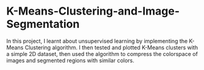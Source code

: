 # K-Means-Clustering-and-Image-Segmentation
In this project, I learnt about unsupervised learning by implementing the K-Means Clustering algorithm. I then tested and plotted K-Means clusters with a simple 2D dataset, then used the algorithm to compress the colorspace of images and segmented regions with similar colors.
